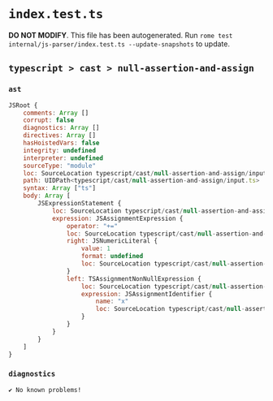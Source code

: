 # `index.test.ts`

**DO NOT MODIFY**. This file has been autogenerated. Run `rome test internal/js-parser/index.test.ts --update-snapshots` to update.

## `typescript > cast > null-assertion-and-assign`

### `ast`

```javascript
JSRoot {
	comments: Array []
	corrupt: false
	diagnostics: Array []
	directives: Array []
	hasHoistedVars: false
	integrity: undefined
	interpreter: undefined
	sourceType: "module"
	loc: SourceLocation typescript/cast/null-assertion-and-assign/input.ts 1:0-2:0
	path: UIDPath<typescript/cast/null-assertion-and-assign/input.ts>
	syntax: Array ["ts"]
	body: Array [
		JSExpressionStatement {
			loc: SourceLocation typescript/cast/null-assertion-and-assign/input.ts 1:0-1:8
			expression: JSAssignmentExpression {
				operator: "+="
				loc: SourceLocation typescript/cast/null-assertion-and-assign/input.ts 1:0-1:7
				right: JSNumericLiteral {
					value: 1
					format: undefined
					loc: SourceLocation typescript/cast/null-assertion-and-assign/input.ts 1:6-1:7
				}
				left: TSAssignmentNonNullExpression {
					loc: SourceLocation typescript/cast/null-assertion-and-assign/input.ts 1:0-1:2
					expression: JSAssignmentIdentifier {
						name: "x"
						loc: SourceLocation typescript/cast/null-assertion-and-assign/input.ts 1:0-1:1 (x)
					}
				}
			}
		}
	]
}
```

### `diagnostics`

```
✔ No known problems!

```
